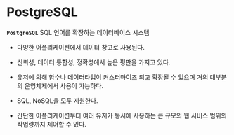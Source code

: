 # PostgreSQL

**`PostgreSQL`** SQL 언어를 확장하는 데이터베이스 시스템

- 다양한 어플리케이션에서 데이터 창고로 사용된다.

- 신뢰성, 데이터 통합성, 정확성에서 높은 평판을 가지고 있다.
- 유저에 의해 함수나 데이터타입이 커스터마이즈 되고 확장될 수 있으며 거의 대부분의 운영체제에서 사용이 가능하다.
- SQL, NoSQL을 모두 지원한다.
- 간단한 어플리케이션부터 여러 유저가 동시에 사용하는 큰 규모의 웹 서비스 범위의 작업량까지 제어할 수 있다.